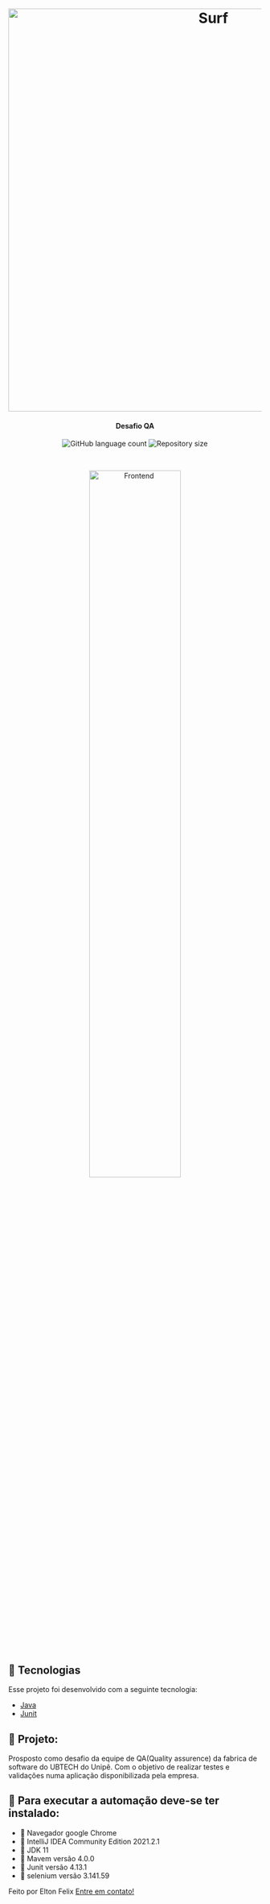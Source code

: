 <h1 align="center">
    <img alt="Surf" title="#surf" src="https://user-images.githubusercontent.com/55166538/138960170-de9e3434-71c0-4a3d-bde1-982192f91bf9.jpeg" width="800px" />
</h1>

<h4 align="center">
  Desafio QA
</h4>


<p align="center">
  <img alt="GitHub language count" src="https://img.shields.io/github/languages/count/elton-felix/DesafioQaFabricaSoftware">

  <img alt="Repository size" src="https://img.shields.io/github/repo-size/elton-felix/DesafioQaFabricaSoftware">

</p>

<br>

<p align="center">
  <img alt="Frontend" src="https://user-images.githubusercontent.com/55166538/138961551-8cd21524-9286-40c0-a43d-cb9b1aab5c35.jpeg" width="60%">    
</p>

## :thought_balloon: Tecnologias

Esse projeto foi desenvolvido com a seguinte tecnologia:

- [Java](https://dev.java/)
- [Junit](https://junit.org/junit5/)

## :speech_balloon: Projeto:
Prosposto como desafio da equipe de QA(Quality assurence) da fabrica de software do UBTECH do Unipê.
Com o objetivo de realizar testes e validações numa aplicação disponibilizada
pela empresa.



## :eyes: Para executar a automação deve-se ter instalado: 
- :hear_no_evil: Navegador google Chrome 
- :hear_no_evil: IntelliJ IDEA Community Edition 2021.2.1
- :hear_no_evil: JDK 11
- :hear_no_evil: Mavem versão 4.0.0
- :hear_no_evil: Junit versão 4.13.1 
- :hear_no_evil: selenium versão 3.141.59


Feito por Elton Felix [Entre em contato!](https://www.linkedin.com/in/elton-felix-97a786196/)